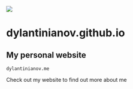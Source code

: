 ![](https://github.com/DylanTinianov/Images/blob/master/Logo/logo_black.png)

# dylantinianov.github.io

## My personal website

```
dylantinianov.me
```

Check out my website to find out more about me
